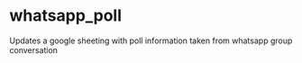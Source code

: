 # whatsapp_poll
Updates a google sheeting with poll information taken from whatsapp group conversation
